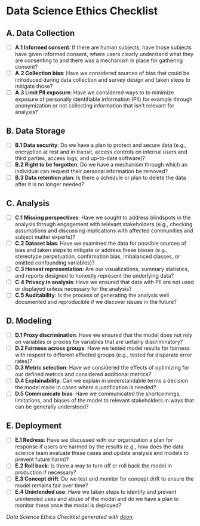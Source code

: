 # Data Science Ethics Checklist

## A. Data Collection
 - [ ] **A.1 Informed consent**: If there are human subjects, have those subjects have given informed consent, where users clearly understand what they are consenting to and there was a mechanism in place for gathering consent?
 - [ ] **A.2 Collection bias**: Have we considered sources of bias that could be introduced during data collection and survey design and taken steps to mitigate those?
 - [ ] **A.3 Limit PII exposure**: Have we considered ways to to minimize exposure of personally identifiable information (PII) for example through anonymization or not collecting information that isn't relevant for analysis?

## B. Data Storage
 - [ ] **B.1 Data security**: Do we have a plan to protect and secure data (e.g., encryption at rest and in transit, access controls on internal users and third parties, access logs, and up-to-date software)?
 - [ ] **B.2 Right to be forgotten**: Do we have a mechanism through which an individual can request their personal information be removed?
 - [ ] **B.3 Data retention plan**: Is there a schedule or plan to delete the data after it is no longer needed?

## C. Analysis
 - [ ] **C.1 Missing perspectives**: Have we sought to address blindspots in the analysis through engagement with relevant stakeholders (e.g., checking assumptions and discussing implications with affected communities and subject matter experts)?
 - [ ] **C.2 Dataset bias**: Have we examined the data for possible sources of bias and taken steps to mitigate or address these biases (e.g., stereotype perpetuation, confirmation bias, imbalanced classes, or omitted confounding variables)?
 - [ ] **C.3 Honest representation**: Are our visualizations, summary statistics, and reports designed to honestly represent the underlying data?
 - [ ] **C.4 Privacy in analysis**: Have we ensured that data with PII are not used or displayed unless necessary for the analysis?
 - [ ] **C.5 Auditability**: Is the process of generating the analysis well documented and reproducible if we discover issues in the future?

## D. Modeling
 - [ ] **D.1 Proxy discrimination**: Have we ensured that the model does not rely on variables or proxies for variables that are unfairly discriminatory?
 - [ ] **D.2 Fairness across groups**: Have we tested model results for fairness with respect to different affected groups (e.g., tested for disparate error rates)?
 - [ ] **D.3 Metric selection**: Have we considered the effects of optimizing for our defined metrics and considered additional metrics?
 - [ ] **D.4 Explainability**: Can we explain in understandable terms a decision the model made in cases where a justification is needed?
 - [ ] **D.5 Communicate bias**: Have we communicated the shortcomings, limitations, and biases of the model to relevant stakeholders in ways that can be generally understood?

## E. Deployment
 - [ ] **E.1 Redress**: Have we discussed with our organization a plan for response if users are harmed by the results (e.g., how does the data science team evaluate these cases and update analysis and models to prevent future harm)?
 - [ ] **E.2 Roll back**: Is there a way to turn off or roll back the model in production if necessary?
 - [ ] **E.3 Concept drift**: Do we test and monitor for concept drift to ensure the model remains fair over time?
 - [ ] **E.4 Unintended use**: Have we taken steps to identify and prevent unintended uses and abuse of the model and do we have a plan to monitor these once the model is deployed?

*Data Science Ethics Checklist generated with [deon](http://deon.drivendata.org).*